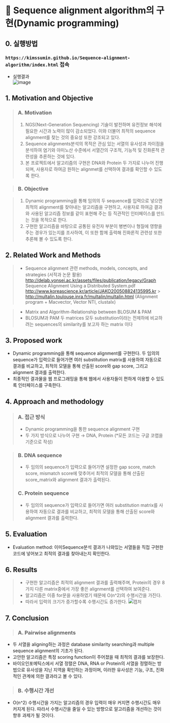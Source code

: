 # <b>🔹 Sequence alignment algorithm의 구현(Dynamic programming)</b>

## **0. 실행방법**

### `https://kimssumin.github.io/Sequence-alignment-algorithm/index.html` 접속

- 실행결과
  <br>
  ![image](https://user-images.githubusercontent.com/96935132/206476491-2535a49e-103f-4da8-aef9-d2a547bff589.png)

## <b>1. Motivation and Objective</b>

> ### <b>A. Motivation</b>
>
> 1. NGS(Next-Generation Sequencing) 기술이 발전하며 유전정보 해석에 필요한 시간과 노력이 많이 감소되었다. 이와 더불어 최적의 sequence alignment를 찾는 것의 중요성 또한 강조되고 있다.
> 2. Sequence alignments분석의 목적은 관심 있는 서열의 유사성과 차이점을 분석하여 염기와 아미노산 수준에서 서열간의 구조적, 기능적 및 진화론적 관련성을 추론하는 것에 있다.
> 3. 본 프로젝트에서 알고리즘의 구현은 DNA와 Protein 두 가지로 나누어 진행되며, 사용자로 하여금 원하는 alignmet를 선택하여 결과를 확인할 수 있도록 한다.

> ### <b>B. Objective</b>

> 1. Dynamic programming을 통해 임의의 두 sequence를 입력으로 넣으면 최적의 alignment를 찾아내는 알고리즘을 구현하고, 사용자로 하여금 결과와 사용된 알고리즘 정보를 같이 표현해 주는 등 직관적인 인터페이스를 만드는 것을 목적으로 한다.
> 2. 구현한 알고리즘을 바탕으로 공통된 유전자 부분이 병변이나 형질에 영향을 주는 경우가 있는지를 조사하여, 이 또한 함께 출력해 진화론적 관련성 또한 추론해 볼 수 있도록 한다.

## <b>2. Related Work and Methods</b>

> - Sequence alignment 관련 methods, models, concepts, and strategies (서적과 논문 활용)
>   http://delab.yonsei.ac.kr/assets/files/publication/legacy/Graph Sequence Alignment Using a Distributed System.pdf
>   http://www.koreascience.kr/article/JAKO200508824135995.kr > http://multalin.toulouse.inra.fr/multalin/multalin.html
>   (Alignment program + Macvector, Vector NTI, clustalx)

> - Matrix and Algorithm-Relationship between BLOSUM & PAM
> - BLOSUM과 PAM 두 matrices 모두 substitution이라는 전제하에 비교하려는 sequences의 similarity를 보고자 하는 matrix 이다

## <b>3. Proposed work</b>

- Dynamic programming을 통해 sequence alignment를 구현한다. 두 임의의 sequence가 입력으로 들어가면 여러 substitution matrix를 사용하여 자동으로 결과를 비교하고, 최적의 모델을 통해 산출된 score와 gap score, 그리고 alignment 결과를 출력한다.
- 최종적인 결과물을 웹 프로그래밍을 통해 웹에서 사용자들이 편하게 이용할 수 있도록 인터페이스를 구축한다.

## <b>4. Approach and methodology</b>

> ### <b>A. 접근 방식</b>
>
> - Dynamic programming을 통한 sequence alignment 구현
> - 두 가지 방식으로 나누어 구현 → DNA, Protein (\*모든 코드는 구글 코랩을 기준으로 작성)</p>

> ### <b>B. DNA sequence</b>
>
> - 두 임의의 sequence가 입력으로 들어가면 설정한 gap score, match score, mismatch score에 맞추어서 최적의 모델을 통해 산출된 score_matrix와 alignment 결과가 출력된다.
>
> ### <b>C. Protein sequence</b>
>
> - 두 임의의 sequence가 입력으로 들어가면 여러 substitution matrix를 사용하여 자동으로 결과를 비교하고, 최적의 모델을 통해 산출된 score와 alignment 결과를 출력한다.

## <b>5. Evaluation</b>

- Evaluation method: 이미Sequence분석 결과가 나와있는 서열들을 직접 구현한 코드에 넣어보고 최적의 결과를 찾아내는지 확인한다.

## <b>6. Results</b>

> - 구현한 알고리즘은 최적의 alignment 결과를 출력해주며, Protein의 경우 8가지 다른 matrix중에서 가장 좋은 alignment를 선택하여 보여준다.
> - 알고리즘은 이중 for문을 사용하였기 때문에 O(n^2)의 수행시간을 가진다.
> - 따라서 입력의 크기가 증가할수록 수행시간도 증가한다.
>   ![캡처](https://user-images.githubusercontent.com/96935132/149460738-bd38d9b0-0b52-44fd-8d53-e54df75f4965.PNG)

## <b>7. Conclusion</b>

> ### A. Pairwise alignments

- 두 서열을 aligning하는 과정은 database similarity searching과 multiple sequence alignment의 기초가 된다.
- 고안한 알고리즘은 특정 scoring function이 주어졌을 때 최적의 결과를 보장한다.
- 바이오인포메틱스에서 서열 정렬은 DNA, RNA or Protein의 서열을 정렬하는 방법으로 유사성을 지닌 지역을 확인하는 과정이며, 이러한 유사성은 기능, 구조, 진화적인 관계에 의한 결과라고 볼 수 있다.

> ### B. 수행시간 개선

- O(n^2) 수행시간을 가지는 알고리즘의 경우 입력이 매우 커지면 수행시간도 매우 커지게 된다. 따라서 수행시간을 줄일 수 있는 방향으로 알고리즘을 개선하는 것이 향후 과제가 될 것이다.
